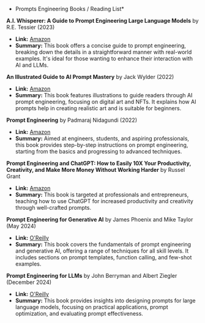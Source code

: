 * Prompts Engineering Books / Reading List*

**A.I. Whisperer: A Guide to Prompt Engineering Large Language Models** by R.E. Tessier (2023)
- **Link:** [Amazon](https://www.amazon.com/I-Whisperer-Prompt-Engineering-Language-ebook/dp/B0CHPHM2DK)
- **Summary:** This book offers a concise guide to prompt engineering, breaking down the details in a straightforward manner with real-world examples. It's ideal for those wanting to enhance their interaction with AI and LLMs.

**An Illustrated Guide to AI Prompt Mastery** by Jack Wylder (2022)
- **Link:** [Amazon](https://www.amazon.com/Illustrated-Guide-Prompt-Mastery-DALL-ebook/dp/B0BJFLDCQM/ref=sr_1_1?crid=231MJ5CTE0IJT&dib=eyJ2IjoiMSJ9.sO0PZEdb7MgSSFl82RdLvRh9izYqikLxWYdWl1D-mPEM0fEE1_WfFm1c2IWcxMf6--QHoOE4xcSXnCspj9HCLQ.-BknI0chmHOitu-wtd77D2BOWdsQoaSf2dSok8IqgpY&dib_tag=se&keywords=An+Illustrated+Guide+to+AI+Prompt+Mastery&qid=1721681490&sprefix=an+illustrated+guide+to+ai+prompt+mastery%2Caps%2C180&sr=8-1)
- **Summary:** This book features illustrations to guide readers through AI prompt engineering, focusing on digital art and NFTs. It explains how AI prompts help in creating realistic art and is suitable for beginners.

**Prompt Engineering** by Padmaraj Nidagundi (2022)
- **Link:** [Amazon](https://www.amazon.com/Prompt-Engineering-Engineers-developers-Professionals/dp/B0BW2KSY6K/ref=sr_1_1?crid=3QFCADEQGEP3D&dib=eyJ2IjoiMSJ9.MLpx2GrbxNuBShGRlvUuxQ.eGNSXyo6sKGhmNAGnSsq-D3qgJViTTaCvwyOP1XZpDc&dib_tag=se&keywords=Prompt+Engineering**+by+Padmaraj+Nidagundi&qid=1721681508&sprefix=prompt+engineering+by+padmaraj+nidagundi%2Caps%2C110&sr=8-1)
- **Summary:** Aimed at engineers, students, and aspiring professionals, this book provides step-by-step instructions on prompt engineering, starting from the basics and progressing to advanced techniques.

**Prompt Engineering and ChatGPT: How to Easily 10X Your Productivity, Creativity, and Make More Money Without Working Harder** by Russel Grant
- **Link:** [Amazon](https://www.amazon.com/Prompt-Engineering-ChatGPT-Productivity-Creativity/dp/B0CS4NP9ZL/ref=sr_1_1?crid=2CJP57TEI32PF&dib=eyJ2IjoiMSJ9.AyBx8GN2U9w-LtqKKBIF-Q.RRY3iRj2Ax232HicJnVhX0GNYNdYEkVd64REkmUrIIQ&dib_tag=se&keywords=Prompt+Engineering+and+ChatGPT%3A+How+to+Easily+10X+Your+Productivity%2C+Creativity%2C+and+Make+More+Money+Without+Working+Harder&qid=1721681528&sprefix=prompt+engineering+and+chatgpt+how+to+easily+10x+your+productivity%2C+creativity%2C+and+make+more+money+without+working+harder%2Caps%2C172&sr=8-1)
- **Summary:** This book is targeted at professionals and entrepreneurs, teaching how to use ChatGPT for increased productivity and creativity through well-crafted prompts.

**Prompt Engineering for Generative AI** by James Phoenix and Mike Taylor (May 2024)
- **Link:** [O'Reilly](https://www.amazon.com/Prompt-Engineering-Generative-AI-Future-Proof/dp/109815343X/ref=sr_1_5?crid=12Y0YBBSGH6MU&dib=eyJ2IjoiMSJ9.3QoyAZRe9p3NYTngADw_Mn1LUW_dfKDywS4a5jjJiJBpKTm4-YAcMeJy_ilt47cD6znABR5g7K-GE68f06RJp8TX279rQYWJyw13uXSgVzJDHS2jd38SYLb037s0WTFsLBil58cQY5yX3zUz-IbbD9CNEuRKmvLVgMDBScc_4ulyMberG2c2a-x9pmqNQZB3J-ZLlKpvQbT6zWM7A5teT1lPeYPThqlBncs6KoSbtQmEn5NaHTSV8oueCbRNP5r_Olgc9O6Q_och2e74SAFeYHguawgc_o5ncmCO8F5MN6I.o_D74mLwJdvksoJ_pHpGQ_DrC2IDOBql49xR-Tx7AhQ&dib_tag=se&keywords=Prompt+Engineering+for+Generative+AI&qid=1721681579&sprefix=prompt+engineering+for+generative+ai%2Caps%2C170&sr=8-5)
- **Summary:** This book covers the fundamentals of prompt engineering and generative AI, offering a range of techniques for all skill levels. It includes sections on prompt templates, function calling, and few-shot examples.

**Prompt Engineering for LLMs** by John Berryman and Albert Ziegler (December 2024)
- **Link:** [O'Reilly](https://www.amazon.com/Prompt-Engineering-LLMs-Model-Based-Applications/dp/1098156153/ref=sr_1_1?crid=6ECSM7FJ47N1&dib=eyJ2IjoiMSJ9.rx94GU1pzZcqgnFGiN7X1FBPJIe8RP5MtK07RzhE0w3rm75vvUN91RmNYKhAY15NRsei8NFRetDVrvY1BzXL1_k44YLnwxDmVS6Y5EN5w4qWT7dC4LTmX8H6Hc0-E2myUFp_o4FWI7CdjmJzFvwgYZpHefgPpvAxc3i6q3oPQ2o0MSxjBpBcxtTR47caWsKHAcLNriIWo8TfKuroQey8bTo7Wn5Y98dSgsudpp4Pxiw.Pxi9JE5E6bKgAFSJuLIILiyn9zO3RDJONZ6bBisu26I&dib_tag=se&keywords=Prompt+Engineering+for+llms&qid=1721681601&sprefix=prompt+engineering+for+llms%2Caps%2C131&sr=8-1)
- **Summary:** This book provides insights into designing prompts for large language models, focusing on practical applications, prompt optimization, and evaluating prompt effectiveness.

 
